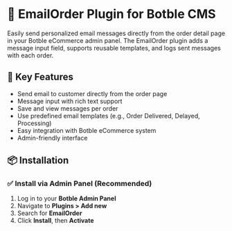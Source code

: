 # 📧 EmailOrder Plugin for Botble CMS

Easily send personalized email messages directly from the order detail page in your Botble eCommerce admin panel. The EmailOrder plugin adds a message input field, supports reusable templates, and logs sent messages with each order.

## 🚀 Key Features

- Send email to customer directly from the order page
- Message input with rich text support
- Save and view messages per order
- Use predefined email templates (e.g., Order Delivered, Delayed, Processing)
- Easy integration with Botble eCommerce system
- Admin-friendly interface

## 📦 Installation

### ✅ Install via Admin Panel (Recommended)

1. Log in to your **Botble Admin Panel**
2. Navigate to **Plugins > Add new**
3. Search for **EmailOrder**
4. Click **Install**, then **Activate**

